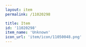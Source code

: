 ```yaml
---
layout: item
permalink: /11020298

title: Item
id: '11020298'
item_name: 'Unknown'
icon_url: 'item/icon/11050048.png'
---
```

